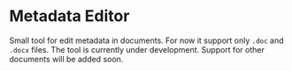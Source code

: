 # Metadata Editor
Small tool for edit metadata in documents. For now it support only `.doc` and `.docx` files. The tool is currently under development. Support for other documents will be added soon.
